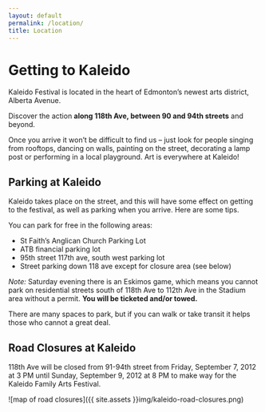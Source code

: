 ```yaml
---
layout: default
permalink: /location/
title: Location
---
```


# Getting to Kaleido

Kaleido Festival is located in the heart of Edmonton’s newest arts district, Alberta Avenue.

Discover the action **along 118th Ave, between 90 and 94th streets** and beyond. <!-- You can view our full venue list and map here. -->

Once you arrive it won’t be difficult to find us – just look for people singing from rooftops, dancing on walls, painting on the street, decorating a lamp post or performing in a local playground. Art is everywhere at Kaleido!

<!-- ## Where to Park?
As roads are closed, you’ll need to give some thought to available parking. You can find out about all of that on our road closure and parking page here. -->

## Parking at Kaleido

Kaleido takes place on the street, and this will have some effect on getting to the festival, as well as parking when you arrive. Here are some tips.

You can park for free in the following areas:

- St Faith’s Anglican Church Parking Lot
- ATB financial parking lot
- 95th street 117th ave, south west parking lot
- Street parking down 118 ave except for closure area (see below)

*Note:* Saturday evening there is an Eskimos game, which means you cannot park on residential streets south of 118th Ave to 112th Ave in the Stadium area without a permit. **You will be ticketed and/or towed.**

There are many spaces to park, but if you can walk or take transit it helps those who cannot a great deal.


## Road Closures at Kaleido

118th Ave will be closed from 91-94th street from Friday, September 7, 2012 at 3 PM until Sunday, September 9, 2012 at 8 PM to make way for the Kaleido Family Arts Festival.

![map of road closures]({{ site.assets }}img/kaleido-road-closures.png)
